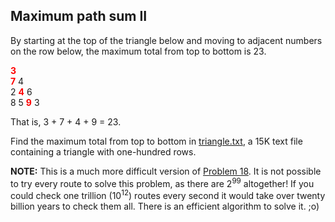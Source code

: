 ## Maximum path sum II

By starting at the top of the triangle below and moving to adjacent numbers on the row below, the maximum total from top to bottom is 23.

<span style="color:#ff0000;"><b>3</b></span><br><span style="color:#ff0000;"><b>7</b></span> 4<br>
2 <span style="color:#ff0000;"><b>4</b></span> 6<br>
8 5 <span style="color:#ff0000;"><b>9</b></span> 3

That is, 3 + 7 + 4 + 9 = 23.

Find the maximum total from top to bottom in <a href="project/resources/p067_triangle.txt">triangle.txt</a>, a 15K text file containing a triangle with one-hundred rows.

<b>NOTE:</b> This is a much more difficult version of <a href="problem=18">Problem 18</a>. It is not possible to try every route to solve this problem, as there are 2<sup>99</sup> altogether! If you could check one trillion (10<sup>12</sup>) routes every second it would take over twenty billion years to check them all. There is an efficient algorithm to solve it. ;o)
